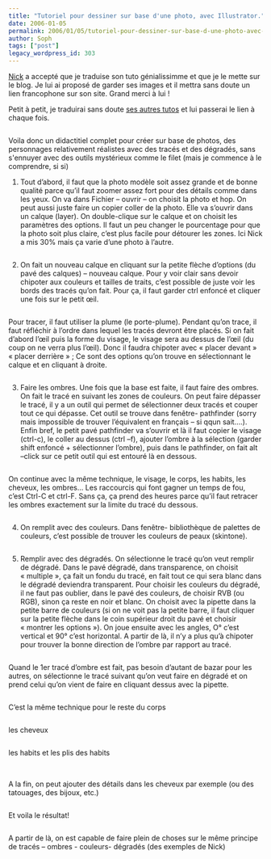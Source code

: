```yaml
---
title: "Tutoriel pour dessiner sur base d'une photo, avec Illustrator."
date: 2006-01-05
permalink: 2006/01/05/tutoriel-pour-dessiner-sur-base-d-une-photo-avec-illustrator/
author: Soph
tags: ["post"]
legacy_wordpress_id: 303
---
```


[Nick](http://www.ndesign-studio.com/) a accepté que je traduise son tuto génialissimme et que je le mette sur le blog. Je lui ai proposé de garder ses images et il mettra sans doute un lien francophone sur son site. Grand merci à lui&nbsp;!

Petit à petit, je traduirai sans doute [ses autres tutos](http://www.ndesign-studio.com/resources/tutorials/index.htm) et lui passerai le lien à chaque fois.

<img src="https://64k.be/wp-content/uploads/2006/infographie/tuto1.gif" alt="" />

Voila donc un didactitiel complet pour créer sur base de photos, des personnages relativement réalistes avec des tracés et des dégradés, sans s'ennuyer avec des outils mystérieux comme le filet (mais je commence à le comprendre, si si)

<!-- excerpt -->

1. Tout d&#8217;abord, il faut que la photo modèle soit assez grande et de bonne qualité parce qu&#8217;il faut zoomer assez fort pour des détails comme dans les yeux. On va dans Fichier &#8211; ouvrir &#8211; on choisit la photo et hop. On peut aussi juste faire un copier coller de la photo. Elle va s&#8217;ouvrir dans un calque (layer). On double-clique sur le calque et on choisit les paramètres des options. Il faut un peu changer le pourcentage pour que la photo soit plus claire, c&#8217;est plus facile pour détourer les zones. Ici Nick a mis 30% mais ça varie d&#8217;une photo à l&#8217;autre.

<img src="https://64k.be/wp-content/uploads/2006/infographie/tuto2.gif" alt="" />

2. On fait un nouveau calque en cliquant sur la petite flèche d&#8217;options (du pavé des calques) &#8211; nouveau calque. Pour y voir clair sans devoir chipoter aux couleurs et tailles de traits, c&#8217;est possible de juste voir les bords des tracés qu&#8217;on fait. Pour ça, il faut garder ctrl enfoncé et cliquer une fois sur le petit &#339;il.

<img src="https://64k.be/wp-content/uploads/2006/infographie/tuto3.gif" alt="" />

Pour tracer, il faut utiliser la plume (le porte-plume). Pendant qu&#8217;on trace, il faut réfléchir à l&#8217;ordre dans lequel les tracés devront être placés. Si on fait d&#8217;abord l&#8217;&#339;il puis la forme du visage, le visage sera au dessus de l&#8217;&#339;il (du coup on ne verra plus l&#8217;&#339;il). Donc il faudra chipoter avec «&nbsp;placer devant&nbsp;» «&nbsp;placer derrière&nbsp;»&nbsp;; Ce sont des options qu&#8217;on trouve en sélectionnant le calque et en cliquant à droite.

<img src="https://64k.be/wp-content/uploads/2006/infographie/tuto4.gif" alt="" />

3. Faire les ombres. Une fois que la base est faite, il faut faire des ombres. On fait le tracé en suivant les zones de couleurs. On peut faire dépasser le tracé, il y a un outil qui permet de sélectionner deux tracés et couper tout ce qui dépasse. Cet outil se trouve dans fenêtre- pathfinder (sorry mais impossible de trouver l&#8217;équivalent en français &#8211; si qqun sait&#8230;.). Enfin bref, le petit pavé pathfinder va s&#8217;ouvrir et là il faut copier le visage (ctrl-c), le coller au dessus (ctrl &#8211;f), ajouter l&#8217;ombre à la sélection (garder shift enfoncé + sélectionner l&#8217;ombre), puis dans le pathfinder, on fait alt &#8211;click sur ce petit outil qui est entouré là en dessous.

<img src="https://64k.be/wp-content/uploads/2006/infographie/tuto5.gif" alt="" />

On continue avec la même technique, le visage, le corps, les habits, les cheveux, les ombres&#8230; Les raccourcis qui font gagner un temps de fou, c&#8217;est Ctrl-C et ctrl-F. Sans ça, ça prend des heures parce qu&#8217;il faut retracer les ombres exactement sur la limite du tracé du dessous.

<img src="https://64k.be/wp-content/uploads/2006/infographie/tuto6.gif" alt="" />

4. On remplit avec des couleurs. Dans fenêtre- bibliothèque de palettes de couleurs, c&#8217;est possible de trouver les couleurs de peaux (skintone).

<img src="https://64k.be/wp-content/uploads/2006/infographie/tuto7.gif" alt="" />

5. Remplir avec des dégradés. On sélectionne le tracé qu&#8217;on veut remplir de dégradé. Dans le pavé dégradé, dans transparence, on choisit «&nbsp;multiple&nbsp;», ça fait un fondu du tracé, en fait tout ce qui sera blanc dans le dégradé deviendra transparent. Pour choisir les couleurs du dégradé, il ne faut pas oublier, dans le pavé des couleurs, de choisir RVB (ou RGB), sinon ça reste en noir et blanc. On choisit avec la pipette dans la petite barre de couleurs (si on ne voit pas la petite barre, il faut cliquer sur la petite flèche dans le coin supérieur droit du pavé et choisir «&nbsp;montrer les options&nbsp;»). On joue ensuite avec les angles, O° c&#8217;est vertical et 90° c&#8217;est horizontal. A partir de là, il n&#8217;y a plus qu&#8217;à chipoter pour trouver la bonne direction de l&#8217;ombre par rapport au tracé.

<img src="https://64k.be/wp-content/uploads/2006/infographie/tuto8.gif" alt="" />

Quand le 1er tracé d&#8217;ombre est fait, pas besoin d&#8217;autant de bazar pour les autres, on sélectionne le tracé suivant qu&#8217;on veut faire en dégradé et on prend celui qu&#8217;on vient de faire en cliquant dessus avec la pipette.

<img src="https://64k.be/wp-content/uploads/2006/infographie/tuto9.gif" alt="" />

C&#8217;est la même technique pour le reste du corps

<img src="https://64k.be/wp-content/uploads/2006/infographie/tuto10.gif" alt="" />

les cheveux

<img src="https://64k.be/wp-content/uploads/2006/infographie/tuto11.gif" alt="" />

les habits et les plis des habits

<img src="https://64k.be/wp-content/uploads/2006/infographie/tuto12.gif" alt="" />

<img src="https://64k.be/wp-content/uploads/2006/infographie/tuto13.gif" alt="" />

A la fin, on peut ajouter des détails dans les cheveux par exemple (ou des tatouages, des bijoux, etc.)

<img src="https://64k.be/wp-content/uploads/2006/infographie/tuto14.gif" alt="" />

Et voila le résultat!

<img src="https://64k.be/wp-content/uploads/2006/infographie/tuto15final.gif" alt="" />

A partir de là, on est capable de faire plein de choses sur le même principe de tracés &#8211; ombres - couleurs- dégradés (des exemples de Nick)

<img src="https://64k.be/wp-content/uploads/2006/infographie/illustration-samples.jpg" alt="" />
